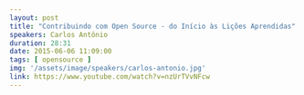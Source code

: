 ```yaml
---
layout: post
title: "Contribuindo com Open Source - do Início às Lições Aprendidas"
speakers: Carlos Antônio
duration: 28:31
date: 2015-06-06 11:09:00
tags: [ opensource ]
img: '/assets/image/speakers/carlos-antonio.jpg'
link: https://www.youtube.com/watch?v=nzUrTVvNFcw
---
```

